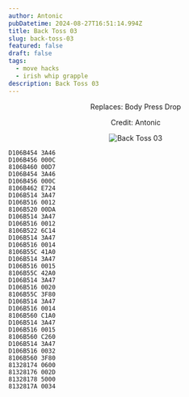 ```yaml
---
author: Antonic
pubDatetime: 2024-08-27T16:51:14.994Z
title: Back Toss 03
slug: back-toss-03
featured: false
draft: false
tags:
  - move hacks
  - irish whip grapple
description: Back Toss 03
---
```

<center>
Replaces: Body Press Drop <p>
Credit: Antonic

![Back Toss 03](/assets/back-toss-03.gif)
</center>

```text
D106B454 3A46
D106B456 000C
8106B460 00D7
D106B454 3A46
D106B456 000C
8106B462 E724
D106B514 3A47
D106B516 0012
8106B520 00DA
D106B514 3A47
D106B516 0012
8106B522 6C14
D106B514 3A47
D106B516 0014
8106B55C 41A0
D106B514 3A47
D106B516 0015
8106B55C 42A0
D106B514 3A47
D106B516 0020
8106B55C 3F80
D106B514 3A47
D106B516 0014
8106B560 C1A0
D106B514 3A47
D106B516 0015
8106B560 C260
D106B514 3A47
D106B516 0032
8106B560 3F80
81328174 0600
81328176 002D
81328178 5000
8132817A 0034
```
